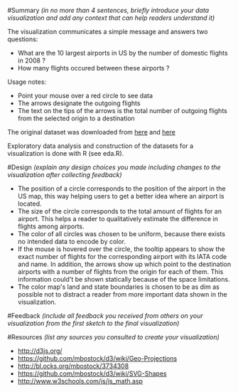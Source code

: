 #Summary
*(in no more than 4 sentences, briefly introduce your data visualization and add any context that can help readers understand it)*

The visualization communicates a simple message and answers two questions: 
- What are the 10 largest airports in US by the number of domestic flights in 2008 ? 
- How many flights occured between these airports ?

Usage notes: 
* Point your mouse over a red circle to see data
* The arrows designate the outgoing flights 
* The text on the tips of the arrows is the total number of outgoing flights from the selected origin to a destination

The original dataset was downloaded from [here](http://stat-computing.org/dataexpo/2009/2008.csv.bz2) and [here](http://stat-computing.org/dataexpo/2009/airports.csv)

Exploratory data analysis and construction of the datasets for a visualization is done with R (see eda.R). 

#Design
*(explain any design choices you made including changes to the visualization after collecting feedback)*
* The position of a circle corresponds to the position of the airport in the US map, this way helping users to get a better idea where an airport is located. 
* The size of the circle corresponds to the total amount of flights for an airport. This helps a reader to qualitatively estimate the difference in flights among airports. 
* The color of all circles was chosen to be uniform, because there exists no intended data to encode by color.
* If the mouse is hovered over the circle, the tooltip appears to show the exact number of flights for the corresponding airport with its IATA code and name. In addition, the arrows show up which point to the destination airports with a number of flights from the origin for each of them. This information could't be shown statically because of the space limitations. 
* The color map's land and state boundaries is chosen to be as dim as possible not to distract a reader from more important data shown in the visualization.

#Feedback 
*(include all feedback you received from others on your visualization from the first sketch to the final visualization)*

#Resources 
*(list any sources you consulted to create your visualization)*
* http://d3js.org/
* https://github.com/mbostock/d3/wiki/Geo-Projections
* http://bl.ocks.org/mbostock/3734308
* https://github.com/mbostock/d3/wiki/SVG-Shapes
* http://www.w3schools.com/js/js_math.asp
